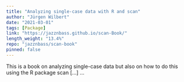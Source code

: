 ```yaml
---
title: "Analyzing single-case data with R and scan"
author: "Jürgen Wilbert"
date: "2021-03-01"
tags: [Package]
link: "https://jazznbass.github.io/scan-Book/"
length_weight: "13.4%"
repo: "jazznbass/scan-book"
pinned: false
---
```


This is a book on analyzing single-case data but also on how to do this using the R package scan [...]  ...
